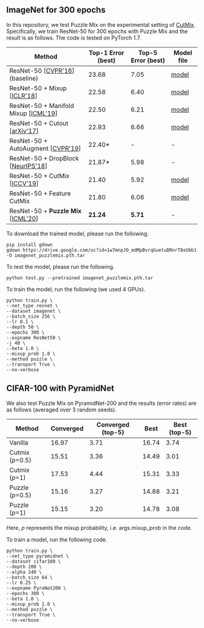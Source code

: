 ## ImageNet for 300 epochs

In this repository, we test Puzzle Mix on the experimental setting of [CutMix](https://github.com/clovaai/CutMix-PyTorch). 
Specifically, we train ResNet-50 for 300 epochs with Puzzle Mix and the result is as follows. The code is tested on PyTorch 1.7.

 Method | Top-1 Error (best) | Top-5 Error (best) | Model file
 -- | -- | -- | --
 ResNet-50 [[CVPR'16](https://arxiv.org/abs/1512.03385)] (baseline) | 23.68 | 7.05 | [model](https://www.dropbox.com/sh/phwbbrtadrclpnx/AAA9QUW9G_xvBdI-mDiIzP_Ha?dl=0)
 ResNet-50 + Mixup [[ICLR'18](https://arxiv.org/abs/1710.09412)] | 22.58 | 6.40 | [model](https://www.dropbox.com/sh/g64c8bda61n12if/AACyaTZnku_Sgibc9UvOSblNa?dl=0)
 ResNet-50 + Manifold Mixup [[ICML'19](https://arxiv.org/abs/1806.05236)] | 22.50 | 6.21 | [model](https://www.dropbox.com/sh/bjardjje11pti0g/AABFGW0gNrNE8o8TqUf4-SYSa?dl=0)
 ResNet-50 + Cutout [[arXiv'17](https://arxiv.org/abs/1708.04552)] | 22.93 | 6.66 | [model](https://www.dropbox.com/sh/ln8zk2z7zt2h1en/AAA7z8xTBlzz7Ofbd5L7oTnTa?dl=0)
 ResNet-50 + AutoAugment [[CVPR'19](https://arxiv.org/abs/1805.09501)] | 22.40* | - | -
 ResNet-50 + DropBlock [[NeurIPS'18](https://arxiv.org/abs/1810.12890)] | 21.87* | 5.98 | -
 ResNet-50 + CutMix [[ICCV'19](https://arxiv.org/abs/1905.04899)] | 21.40 | 5.92 | [model](https://www.dropbox.com/sh/w8dvfgdc3eirivf/AABnGcTO9wao9xVGWwqsXRala?dl=0)
 ResNet-50 + Feature CutMix | 21.80 | 6.06 | [model](https://www.dropbox.com/sh/zj1wptsg0hwqf0k/AABRNzvjFmIS7_vOEQkqb6T4a?dl=0)
 ResNet-50 + **Puzzle Mix** [[ICML'20](https://arxiv.org/abs/2009.06962)] | **21.24** | **5.71** | -

To download the trained model, please run the following.
```
pip install gdown
gdown https://drive.google.com/uc?id=1w7mnpJO_mdMpBvrqGuetuDRnrT8xUbb1 -O imagenet_puzzlemix.pth.tar
```

To test the model, please run the following.
```
python test.py --pretrained imagenet_puzzlemix.pth.tar
```

To train the model, run the following (we used 4 GPUs). 
```
python train.py \
--net_type resnet \
--dataset imagenet \
--batch_size 256 \
--lr 0.1 \
--depth 50 \
--epochs 300 \
--expname ResNet50 \
-j 40 \
--beta 1.0 \
--mixup_prob 1.0 \
--method puzzle \
--transport True \
--no-verbose
```

## CIFAR-100 with PyramidNet
We also test Puzzle Mix on PyramidNet-200 and the results (error rates) are as follows (averaged over 3 random seeds).

Method | Converged |	Converged (top-5) |	Best |	Best (top-5)
 -- | -- | -- | -- | --
Vanilla	| 16.97	| 3.71	| 16.74 |	3.74
Cutmix (*p*=0.5)	| 15.51 |	3.36	| 14.49 |	3.01
Cutmix (*p*=1) |	17.53 |	4.44	| 15.31 |	3.33
Puzzle (*p*=0.5) |	15.16 |	3.27 |	14.88 |	3.21
Puzzle (*p*=1) |	15.15 |	3.20 |	14.78 |	3.08

Here, *p* represents the mixup probability, i.e. args.mixup_prob in the code.

To train a model, run the following code.
```
python train.py \
--net_type pyramidnet \
--dataset cifar100 \
--depth 200 \
--alpha 240 \
--batch_size 64 \
--lr 0.25 \
--expname PyraNet200 \
--epochs 300 \
--beta 1.0 \
--mixup_prob 1.0 \
--method puzzle \
--transport True \
--no-verbose
```
